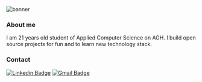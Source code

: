 
![banner](https://i.imgur.com/037cPFx.jpg "banner")

### About me
I am 21 years old student of Applied Computer Science on AGH. I build open source projects for fun and to learn new technology stack.

### Contact
[![Linkedin Badge](https://img.shields.io/badge/-LinkedIn-blue?style=flat-square&logo=Linkedin&logoColor=white&link=https://www.linkedin.com/in/kamila-nowak-7b267816b/)](https://www.linkedin.com/in/kamila-nowak-7b267816b/)
[![Gmail Badge](https://img.shields.io/badge/-Gmail-c14438?style=flat-square&logo=Gmail&logoColor=white&link=mailto:knowak242@gmail.com)](mailto:knowak242@gmail.com)


